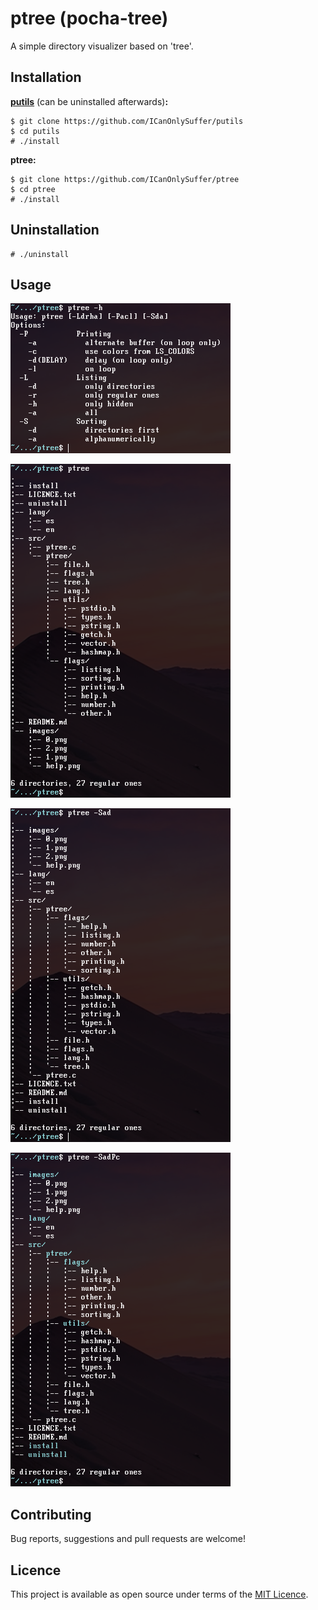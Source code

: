 # ptree (pocha-tree)

A simple directory visualizer based on 'tree'.

## Installation

**[putils](https://github.com/ICanOnlySuffer/putils)**
(can be uninstalled afterwards)**:**

	$ git clone https://github.com/ICanOnlySuffer/putils
	$ cd putils
	# ./install

**ptree:**

	$ git clone https://github.com/ICanOnlySuffer/ptree
	$ cd ptree
	# ./install

## Uninstallation

	# ./uninstall

## Usage

![](./images/help.png)

![](./images/0.png)

![](./images/1.png)

![](./images/2.png)

## Contributing

Bug reports, suggestions and pull requests are welcome!

## Licence

This project is available as open source under terms of the
[MIT Licence](https://opensource.org/licenses/MIT).







